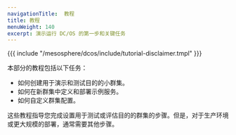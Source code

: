 ```yaml
---
navigationTitle:  教程
title: 教程
menuWeight: 140
excerpt: 演示运行 DC/OS 的第一步和关键任务
---
```

{{{ include "/mesosphere/dcos/include/tutorial-disclaimer.tmpl" }}}


本部分的教程包括以下任务：
- 如何创建用于演示和测试目的的小群集。
- 如何在新群集中定义和部署示例服务。
- 如何自定义群集配置。

这些教程指导您完成设置用于测试或评估目的的群集的步骤。但是，对于生产环境或更大规模的部署，通常需要其他步骤。

